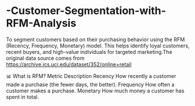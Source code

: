 # -Customer-Segmentation-with-RFM-Analysis
To segment customers based on their purchasing behavior using the RFM (Recency, Frequency, Monetary) model. This helps identify loyal customers, recent buyers, and high-value individuals for targeted marketing.The original data source comes from https://archive.ics.uci.edu/dataset/352/online+retail

📊 What is RFM?
Metric	Description
Recency	How recently a customer made a purchase (the fewer days, the better).
Frequency	How often a customer makes a purchase.
Monetary	How much money a customer has spent in total.

